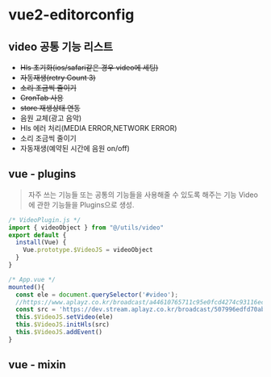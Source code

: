# vue2-editorconfig

## video 공통 기능 리스트
* ~~Hls 초기화(ios/safari같은 경우 video에 세팅)~~
* ~~자동재생(retry Count 3)~~
* ~~소리 조금씩 줄이기~~
* ~~CronTab 사용~~
* ~~store 재생상태 연동~~
* 음원 교체(광고 음악)
* Hls 에러 처리(MEDIA ERROR,NETWORK ERROR)
* 소리 조금씩 줄이기
* 자동재생(예약된 시간에 음원 on/off)

## vue - plugins
> 자주 쓰는 기능들 또는 공통의 기능들을 사용해줄 수 있도록 해주는 기능  Video에 관한 기능들을 Plugins으로 생성.

```javascript
/* VideoPlugin.js */
import { videoObject } from "@/utils/video"
export default {
  install(Vue) {
    Vue.prototype.$VideoJS = videoObject
  }
}
```

```javascript
/* App.vue */
mounted(){
  const ele = document.querySelector('#video');
  //https://www.aplayz.co.kr/broadcast/a44610765711c95e0fcd4274c93116ec.m3u8
  const src = 'https://dev.stream.aplayz.co.kr/broadcast/507996edfd70ab18fa1dc99cb096966b.m3u8'
  this.$VideoJS.setVideo(ele)
  this.$VideoJS.initHls(src)
  this.$VideoJS.addEvent()
}
```

## vue - mixin
